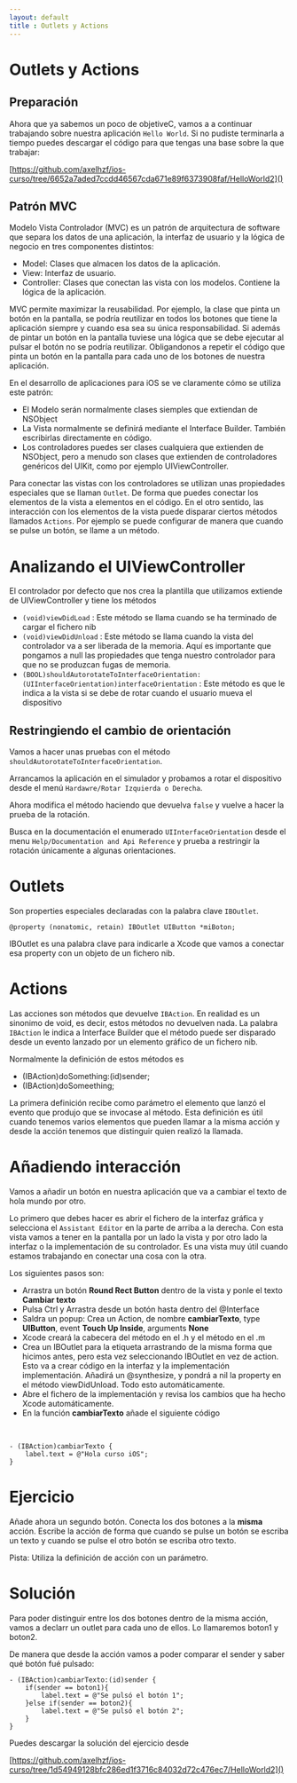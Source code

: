 ```yaml
---
layout: default
title : Outlets y Actions
---
```


# Outlets y Actions

## Preparación

Ahora que ya sabemos un poco de objetiveC, vamos a a continuar trabajando sobre nuestra aplicación `Hello World`. Si no pudiste terminarla a tiempo puedes descargar el código para que tengas una base sobre la que trabajar:

[https://github.com/axelhzf/ios-curso/tree/6652a7aded7ccdd46567cda671e89f6373908faf/HelloWorld2]()


## Patrón MVC

Modelo Vista Controlador (MVC) es un patrón de arquitectura de software que separa los datos de una aplicación, la interfaz de usuario y la lógica de negocio en tres componentes distintos:

- Model: Clases que almacen los datos de la aplicación.
- View: Interfaz de usuario.
- Controller: Clases que conectan las vista con los modelos. Contiene la lógica de la aplicación.

MVC permite maximizar la reusabilidad. Por ejemplo, la clase que pinta un botón en la pantalla, se podría reutilizar en todos los botones que tiene la aplicación siempre y cuando esa sea su única responsabilidad. Si además de pintar un botón en la pantalla tuviese una lógica que se debe ejecutar al pulsar el botón no se podría reutilizar. Obligandonos a repetir el código que pinta un botón en la pantalla para cada uno de los botones de nuestra aplicación.

En el desarrollo de aplicaciones para iOS se ve claramente cómo se utiliza este patrón:

- El Modelo serán normalmente clases siemples que extiendan de NSObject
- La Vista normalmente se definirá mediante el Interface Builder. También escribirlas directamente en código.
- Los controladores puedes ser clases cualquiera que extienden de NSObject, pero a menudo son clases que extienden de controladores genéricos del UIKit, como por ejemplo UIViewController.


Para conectar las vistas con los controladores se utilizan unas propiedades especiales que se llaman `Outlet`. De forma que puedes conectar los elementos de la vista a elementos en el código. En el otro sentido, las interacción con los elementos de la vista puede disparar ciertos métodos llamados `Actions`. Por ejemplo se puede configurar de manera que cuando se pulse un botón, se llame a un método.

# Analizando el UIViewController

El controlador por defecto que nos crea la plantilla que utilizamos extiende de UIViewController y tiene los métodos

* `(void)viewDidLoad` : Este método se llama cuando se ha terminado de cargar el fichero nib
* `(void)viewDidUnload` : Este método se llama cuando la vista del controlador va a ser liberada de la memoria. Aquí es importante que pongamos a null las propiedades que tenga nuestro controlador para que no se produzcan fugas de memoria.
* `(BOOL)shouldAutorotateToInterfaceOrientation:(UIInterfaceOrientation)interfaceOrientation` : Este método es que le indica a la vista si se debe de rotar cuando el usuario mueva el dispositivo


## Restringiendo el cambio de orientación

Vamos a hacer unas pruebas con el método `shouldAutorotateToInterfaceOrientation`.

Arrancamos la aplicación en el simulador y probamos a rotar el dispositivo desde el menú `Hardawre/Rotar Izquierda o Derecha`.

Ahora modifica el método haciendo que devuelva `false` y vuelve a hacer la prueba de la rotación.

Busca en la documentación el enumerado `UIInterfaceOrientation` desde el menu `Help/Documentation and Api Reference` y prueba a restringir la rotación únicamente a algunas orientaciones.

# Outlets

Son properties especiales declaradas con la palabra clave `IBOutlet`.

    @property (nonatomic, retain) IBOutlet UIButton *miBoton;

IBOutlet es una palabra clave para indicarle a Xcode que vamos a conectar esa property con un objeto de un fichero nib.

# Actions

Las acciones son métodos que devuelve `IBAction`. En realidad es un sinonimo de void, es decir, estos métodos no devuelven nada. La palabra `IBAction` le indica a Interface Builder que el método puede ser disparado desde un evento lanzado por un elemento gráfico de un fichero nib.

Normalmente la definición de estos métodos es

- (IBAction)doSomething:(id)sender;
- (IBAction)doSomeething;


La primera definición recibe como parámetro el elemento que lanzó el evento que produjo que se invocase al método. Esta definición es útil cuando tenemos varios elementos que pueden llamar a la misma acción y desde la acción tenemos que distinguir quien realizó la llamada.


# Añadiendo interacción

Vamos a añadir un botón en nuestra aplicación que va a cambiar el texto de hola mundo por otro.

Lo primero que debes hacer es abrir el fichero de la interfaz gráfica y selecciona el `Assistant Editor` en la parte de arriba a la derecha. Con esta vista vamos a tener en la pantalla por un lado la vista y por otro lado la interfaz o la implementación de su controlador. Es una vista muy útil cuando estamos trabajando en conectar una cosa con la otra.

Los siguientes pasos son:

- Arrastra un botón **Round Rect Button** dentro de la vista y ponle el texto **Cambiar texto**
- Pulsa Ctrl y Arrastra desde un botón hasta dentro del @Interface
- Saldra un popup: Crea un Action, de nombre **cambiarTexto**, type **UIButton**, event **Touch Up Inside**, arguments **None**
- Xcode creará la cabecera del método en el .h y el método en el .m
- Crea un IBOutlet para la etiqueta arrastrando de la misma forma que hicimos antes, pero esta vez seleccionando IBOutlet en vez de action. Esto va a crear código en la interfaz y la implementación implementación. Añadirá un @synthesize, y pondrá a nil la property en el método viewDidUnload. Todo esto automáticamente. 
- Abre el fichero de la implementación y revisa los cambios que ha hecho Xcode automáticamente.
- En la función **cambiarTexto** añade el siguiente código

<br/>
	
	- (IBAction)cambiarTexto {
		label.text = @"Hola curso iOS";
	}

# Ejercicio

Añade ahora un segundo botón. Conecta los dos botones a la **misma** acción. Escribe la acción de forma que cuando se pulse un botón se escriba un texto y cuando se pulse el otro botón se escriba otro texto.

Pista: Utiliza la definición de acción con un parámetro.

# Solución

Para poder distinguir entre los dos botones dentro de la misma acción, vamos a declarr un outlet para cada uno de ellos. Lo llamaremos boton1 y boton2.

De manera que desde la acción vamos a poder comparar el sender y saber qué botón fué pulsado:

	- (IBAction)cambiarTexto:(id)sender {
	    if(sender == boton1){
	        label.text = @"Se pulsó el botón 1";
	    }else if(sender == boton2){
	        label.text = @"Se pulsó el botón 2";        
	    }
	}

Puedes descargar la solución del ejercicio desde 

[https://github.com/axelhzf/ios-curso/tree/1d54949128bfc286ed1f3716c84032d72c476ec7/HelloWorld2]()